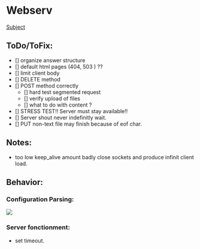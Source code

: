 # Webserv

[Subject](webserv.pdf)

## ToDo/ToFix:

- [] organize answer structure
- [] default html pages (404, 503 ) ??
- [] limit client body
- [] DELETE method
- [] POST method correctly
  - [] hard test segmented request
  - [] verify upload of files
  - [] what to do with content ?
- [] STRESS TEST!! Server must stay available!!
- [] Server shout never indefinitly wait.
- [] PUT non-text file may finish because of eof char.

## Notes:
- too low keep_alive amount badly close sockets and produce infinit client load.

## Behavior:

### Configuration Parsing:
[![](https://mermaid.ink/img/pako:eNqFlG1vmzAQx78K8qu2IghSQotVpWq7N5vadEq2F9uYKgOXhBXsyJhpaZTvvsMOgXQki4SC7_-7Bx133pBEpEAoKRVT8CFjC8mKwe9hxH9c_LQGg7H1afY8-cxkCfLsnFqJ4POXeZYDZwVEXHsdINYm4hb-GndnVQtn58Zq-MbWsF1eLbPSUeIVePYGkrapGvAQMD7NyVmA-lIfmnxtzj6mm39XQx0O_1r79p9A6xVYNzfJUmQJjMedwvoy6PLQg36cONrztuNQn2tAt-M5_gWJotbD1-njt6PUY1Yiczed3vUyUuR5zJJXisXK0wCP_wPEQuQdohHaWmZKZnxxiphURQzyFHGPSYDxFun0oqXSd3rdheOqqeu4bqo6ru9qqoH3uhkBCaqSvHcIjIPppKaotWTlk5CgJ6LbTxNkP_Pt0NA1lL0cDiblwki7udyvkvl2Qr1McJ-Ntj82zmiLODoe7Ot-4olNCpAFy1K8DvRmREQtAXePUHxNYc6qXEUEQyDKKiVma54QqmQFNqlWaXuBEDpneYlWSDMl5JO5YvRNY5MV44RuyB9Ch77vjNxr79K_Gl27V0EQ2GRN6OAycHw3GLqhF7pe4AejrU3ehMCwnuMF4cgPQ3-ISoCPjvddi3Uh27-CXXGd?type=png)](https://mermaid.live/edit#pako:eNqFlG1vmzAQx78K8qu2IghSQotVpWq7N5vadEq2F9uYKgOXhBXsyJhpaZTvvsMOgXQki4SC7_-7Bx133pBEpEAoKRVT8CFjC8mKwe9hxH9c_LQGg7H1afY8-cxkCfLsnFqJ4POXeZYDZwVEXHsdINYm4hb-GndnVQtn58Zq-MbWsF1eLbPSUeIVePYGkrapGvAQMD7NyVmA-lIfmnxtzj6mm39XQx0O_1r79p9A6xVYNzfJUmQJjMedwvoy6PLQg36cONrztuNQn2tAt-M5_gWJotbD1-njt6PUY1Yiczed3vUyUuR5zJJXisXK0wCP_wPEQuQdohHaWmZKZnxxiphURQzyFHGPSYDxFun0oqXSd3rdheOqqeu4bqo6ru9qqoH3uhkBCaqSvHcIjIPppKaotWTlk5CgJ6LbTxNkP_Pt0NA1lL0cDiblwki7udyvkvl2Qr1McJ-Ntj82zmiLODoe7Ot-4olNCpAFy1K8DvRmREQtAXePUHxNYc6qXEUEQyDKKiVma54QqmQFNqlWaXuBEDpneYlWSDMl5JO5YvRNY5MV44RuyB9Ch77vjNxr79K_Gl27V0EQ2GRN6OAycHw3GLqhF7pe4AejrU3ehMCwnuMF4cgPQ3-ISoCPjvddi3Uh27-CXXGd)

### Server fonctionment:
- set timeout.


